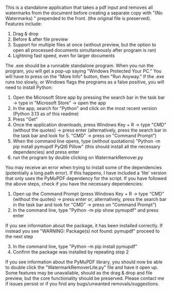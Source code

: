 This is a standalone application that takes a pdf input and removes all watermarks from the document before creating a separate copy with "(No Watermarks) " prepended to the front. (the original file is preserved). Features include:

1. Drag & drop
2. Before & after file preview
3. Support for multiple files at once (without preview, but the option to open all processed documents simultaneously after program is ran)
4. Lightning fast speed, even for larger documents

The .exe should be a runnable standalone program. When you run the program, you will get a pop-up saying "Windows Protected Your PC." You will have to press on the "More Info" button, then "Run Anyway." If the .exe runs too slowly, or Windows flags the programs as a false positive, you will need to install Python:

1. Open the Microsoft Store app by pressing the search bar in the task bar -> type in "Microsoft Store" -> open the app
2. In the app, search for "Python" and click on the most recent version (Python 3.13 as of this readme)
3. Press "Get"
4. Once the application downloads, press Windows Key + R -> type "CMD" (without the quotes) -> press enter (alternatively, press the search bar in the task bar and look for 5. "CMD" -> press on "Command Prompt")
6. When the command line opens, type (without quotations) "Python -m pip install pymupdf PyQt6 Pillow" (this should install all the necessary dependencies) and press enter
7. run the program by double clicking on WatermarkRemover.py

You may receive an error when trying to install some of the dependencies (potentially a long path error). If this happens, I have included a 'lite' version that only uses the PyMuPDF dependency for the script. If you have followed the above steps, check if you have the necessary dependencies:

1. Open up the Command Prompt (press Windows Key + R -> type "CMD" (without the quotes) -> press enter or, alternatively, press the search bar in the task bar and look for "CMD" -> press on "Command Prompt")
2. In the command line, type "Python -m pip show pymupdf" and press enter

If you see information about the package, it has been installed correctly. If instead you see "WARNING: Package(s) not found: pymupdf" proceed to the next step

3. In the command line, type "Python -m pip install pymupdf"
4. Confirm the package was installed by repeating step 2

If you see information about the PyMuPDF library, you should now be able to double click the "WatermarkRemoverLite.py" file and have it open up. Some features may be unavailable, should as the drag & drop and file preview, but the core functionality should be preserved. Please contact me if issues persist or if you find any bugs/unwanted removals/suggestions.
